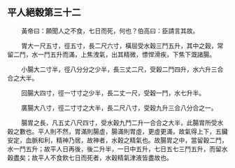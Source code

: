 ## 平人絕穀第三十二

<p>&emsp;&emsp;
黃帝曰：願聞人之不食，七日而死，何也？伯高曰：臣請言其故。
</p>
<p>&emsp;&emsp;
胃大一尺五寸，徑五寸，長二尺六寸，橫屈受水穀三鬥五升，其中之穀，常留二鬥，水一鬥五升而滿，上焦洩氣，出其精微，慓悍滑疾，下焦下溉諸腸。
</p>
<p>&emsp;&emsp;
小腸大二寸半，徑八分分之少半，長三丈二尺，受穀二鬥四升，水六升三合合之大半。
</p>
<p>&emsp;&emsp;
回腸大四寸，徑一寸寸之少半，長二丈一尺，受穀一鬥，水七升半。
</p>
<p>&emsp;&emsp;
廣腸大八寸，徑二寸寸之大半，長二尺八寸，受穀九升三合八分合之一。
</p>
<p>&emsp;&emsp;
腸胃之長，凡五丈八尺四寸，受水穀九鬥二升一合合之大半，此腸胃所受水穀之數也。平人則不然，胃滿則腸虛，腸滿則胃虛，更虛更滿，故氣得上下，五臟安定，血脈和利，精神乃居，故神者，水穀之精氣也。故腸胃之中，當留穀二鬥，水一鬥五升；故平人日再後，後二升半，一日中五升，七日五七三鬥五升，而留水穀盡矣；故平人不食飲七日而死者，水穀精氣津液皆盡故也。
</p>
